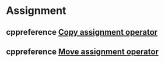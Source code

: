 # Assignment



## cppreference [Copy assignment operator](https://en.cppreference.com/w/cpp/language/copy_assignment)



## cppreference [Move assignment operator](https://en.cppreference.com/w/cpp/language/move_assignment)
